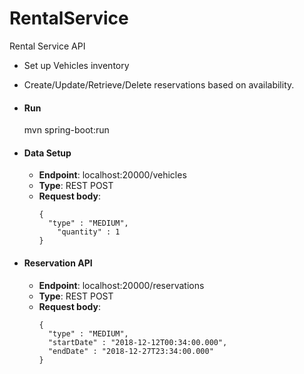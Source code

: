 # RentalService
Rental Service API

- Set up Vehicles inventory
- Create/Update/Retrieve/Delete reservations based on availability.

- #### **Run**
  mvn spring-boot:run
  
- #### Data Setup
  - **Endpoint**: localhost:20000/vehicles
  - **Type**: REST POST
  - **Request body**:
    ```
    {
      "type" : "MEDIUM",
	    "quantity" : 1
    }
    ```

- #### Reservation API
  - **Endpoint**: localhost:20000/reservations
  - **Type**: REST POST
  - **Request body**:
    ```
    {
      "type" : "MEDIUM",
      "startDate" : "2018-12-12T00:34:00.000",
      "endDate" : "2018-12-27T23:34:00.000"
    }
    ```
